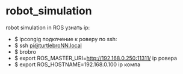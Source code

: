 # robot_simulation
robot simulation in ROS
узнать ip:
* $ ipcongig
подклчение к роверу по ssh:
* $ ssh pi@turtlebroNN.local
* $ brobro
* $ export ROS_MASTER_URI=http://192.168.0.250:11311/ ip ровера
* $ export ROS_HOSTNAME=192.168.0.100 ip компа

